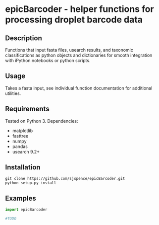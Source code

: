 epicBarcoder - helper functions for processing droplet barcode data
===================================================================

Description
-----------

Functions that input fasta files, usearch results, and taxonomic classifications as python objects and dictionaries for smooth integration with iPython notebooks or python scripts.

Usage
-----

Takes a fasta input, see individual function documentation for additional utilities.


Requirements
------------

Tested on Python 3.
Dependencies:
- matplotlib
- fasttree
- numpy
- pandas
- usearch 9.2+


Installation
------------

```
git clone https://github.com/sjspence/epicBarcoder.git
python setup.py install
```

Examples
--------
```python
import epicBarcoder

#TODO

```
